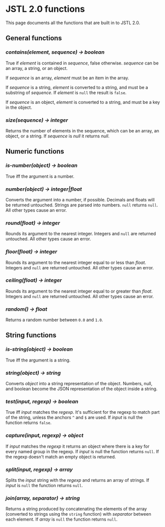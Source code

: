 
# JSTL 2.0 functions

This page documents all the functions that are built in to JSTL 2.0.

<!-- GENERAL ===============================================================-->

## General functions

### _contains(element, sequence) -> boolean_

True if _element_ is contained in _sequence_, false otherwise.
_sequence_ can be an array, a string, or an object.

If _sequence_ is an array, _element_ must be an item in the array.

If _sequence_ is a string, _element_ is converted to a string, and
must be a substring of _sequence_. If _element_ is `null` the result
is `false`.

If _sequence_ is an object, _element_ is converted to a string, and
must be a key in the object.

### _size(sequence) -> integer_

Returns the number of elements in the sequence, which can be an array,
an object, or a string. If _sequence_ is _null_ it returns _null_.

<!-- NUMERIC ===============================================================-->

## Numeric functions

### _is-number(object) -> boolean_

True iff the argument is a number.

### _number(object) -> integer|float_

Converts the argument into a number, if possible. Decimals and floats
will be returned untouched. Strings are parsed into numbers. `null`
returns `null`. All other types cause an error.

### _round(float) -> integer_

Rounds its argument to the nearest integer. Integers and `null` are
returned untouched. All other types cause an error.

### _floor(float) -> integer_

Rounds its argument to the nearest integer equal to or less than
_float_.  Integers and `null` are returned untouched. All other types
cause an error.

### _ceiling(float) -> integer_

Rounds its argument to the nearest integer equal to or greater than
_float_.  Integers and `null` are returned untouched. All other types
cause an error.

### _random() -> float_

Returns a random number between `0.0` and `1.0`.

<!-- STRING =================================================================-->

## String functions

### _is-string(object) -> boolean_

True iff the argument is a string.

### _string(object) -> string_

Converts _object_ into a string representation of the object.
Numbers, null, and boolean become the JSON representation of the
object inside a string.

### _test(input, regexp) -> boolean_

True iff _input_ matches the _regexp_. It's sufficient for the regexp
to match part of the string, unless the anchors  `^` and `$` are used.
If _input_ is null the function returns `false`.

### _capture(input, regexp) -> object_

If _input_ matches the _regexp_ it returns an object where there is a
key for every named group in the regexp. If _input_ is null the
function returns `null`. If the regexp doesn't match an empty object
is returned.

### _split(input, regexp) -> array_

Splits the _input_ string with the _regexp_ and returns an array of
strings. If _input_ is `null` the function returns `null`.

### _join(array, separator) -> string_

Returns a string produced by concatenating the elements of the array
(converted to strings using the `string` function) with _separator_
between each element. If _array_ is `null` the function returns `null`.
